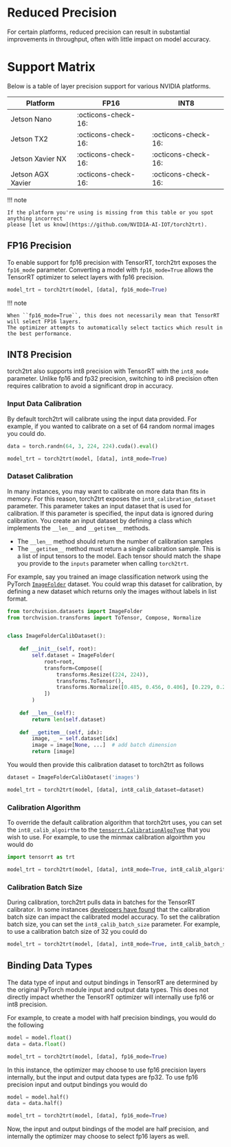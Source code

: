 # Reduced Precision

For certain platforms, reduced precision can result in substantial improvements in throughput,
often with little impact on model accuracy.

# Support Matrix

Below is a table of layer precision support for various NVIDIA platforms.

| Platform | FP16 | INT8 |
|----------|------|------|
| Jetson Nano | :octicons-check-16: |  |
| Jetson TX2 | :octicons-check-16: | :octicons-check-16: |
| Jetson Xavier NX | :octicons-check-16: | :octicons-check-16: |
| Jetson AGX Xavier | :octicons-check-16: | :octicons-check-16: |

!!! note

    If the platform you're using is missing from this table or you spot anything incorrect
    please [let us know](https://github.com/NVIDIA-AI-IOT/torch2trt).
    
## FP16 Precision

To enable support for fp16 precision with TensorRT, torch2trt exposes the ``fp16_mode`` parameter.
Converting a model with ``fp16_mode=True`` allows the TensorRT optimizer to select layers with fp16
precision.


```python
model_trt = torch2trt(model, [data], fp16_mode=True)
```

!!! note

    When ``fp16_mode=True``, this does not necessarily mean that TensorRT will select FP16 layers.
    The optimizer attempts to automatically select tactics which result in the best performance.
    
## INT8 Precision

torch2trt also supports int8 precision with TensorRT with the ``int8_mode`` parameter.  Unlike fp16 and fp32 precision, switching
to in8 precision often requires calibration to avoid a significant drop in accuracy.  

### Input Data Calibration

By default
torch2trt will calibrate using the input data provided.  For example, if you wanted
to calibrate on a set of 64 random normal images you could do.

```python
data = torch.randn(64, 3, 224, 224).cuda().eval()

model_trt = torch2trt(model, [data], int8_mode=True)
```

### Dataset Calibration

In many instances, you may want to calibrate on more data than fits in memory.  For this reason,
torch2trt exposes the ``int8_calibration_dataset`` parameter.  This parameter takes an input
dataset that is used for calibration.  If this parameter is specified, the input data is 
ignored during calibration.  You create an input dataset by defining
a class which implements the ``__len__`` and ``__getitem__`` methods.  

* The ``__len__`` method should return the number of calibration samples
* The ``__getitem__`` method must return a single calibration sample.  This is a list of input tensors to the model.  Each tensor should match the shape
you provide to the ``inputs`` parameter when calling ``torch2trt``.

For example, say you trained an image classification network using the PyTorch [``ImageFolder``](https://pytorch.org/docs/stable/torchvision/datasets.html#imagefolder) dataset.
You could wrap this dataset for calibration, by defining a new dataset which returns only the images without labels in list format.

```python
from torchvision.datasets import ImageFolder
from torchvision.transforms import ToTensor, Compose, Normalize


class ImageFolderCalibDataset():
    
    def __init__(self, root):
        self.dataset = ImageFolder(
            root=root, 
            transform=Compose([
                transforms.Resize((224, 224)),
                transforms.ToTensor(),
                transforms.Normalize([0.485, 0.456, 0.406], [0.229, 0.224, 0.225])
            ])
        )
        
    def __len__(self):
        return len(self.dataset)
    
    def __getitem__(self, idx):
        image, _ = self.dataset[idx]
        image = image[None, ...]  # add batch dimension
        return [image]
```

You would then provide this calibration dataset to torch2trt as follows

```python
dataset = ImageFolderCalibDataset('images')

model_trt = torch2trt(model, [data], int8_calib_dataset=dataset)
```

### Calibration Algorithm

To override the default calibration algorithm that torch2trt uses, you can set the ``int8_calib_algoirthm``
to the [``tensorrt.CalibrationAlgoType``](https://docs.nvidia.com/deeplearning/tensorrt/api/python_api/infer/Int8/Calibrator.html#iint8calibrator)
that you wish to use.  For example, to use the minmax calibration algoirthm you would do

```python
import tensorrt as trt

model_trt = torch2trt(model, [data], int8_mode=True, int8_calib_algorithm=trt.CalibrationAlgoType.MINMAX_CALIBRATION)
```

### Calibration Batch Size

During calibration, torch2trt pulls data in batches for the TensorRT calibrator.  In some instances
[developers have found](https://github.com/NVIDIA-AI-IOT/torch2trt/pull/398) that the calibration batch size can impact the calibrated model accuracy.  To set the calibration batch size, you can set the ``int8_calib_batch_size``
parameter.  For example, to use a calibration batch size of 32 you could do

```python
model_trt = torch2trt(model, [data], int8_mode=True, int8_calib_batch_size=32)
```

## Binding Data Types

The data type of input and output bindings in TensorRT are determined by the original
PyTorch module input and output data types.
This does not directly impact whether the TensorRT optimizer will internally use fp16 or int8 precision.

For example, to create a model with half precision bindings, you would do the following

```python
model = model.float()
data = data.float()

model_trt = torch2trt(model, [data], fp16_mode=True)
```

In this instance, the optimizer may choose to use fp16 precision layers internally, but the
input and output data types are fp32.  To use fp16 precision input and output bindings you would do

```python
model = model.half()
data = data.half()

model_trt = torch2trt(model, [data], fp16_mode=True)
```

Now, the input and output bindings of the model are half precision, and internally the optimizer may
choose to select fp16 layers as well.